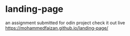 # landing-page
an assignment submitted for odin project
check it out live https://mohammedfaizan.github.io/landing-page/
